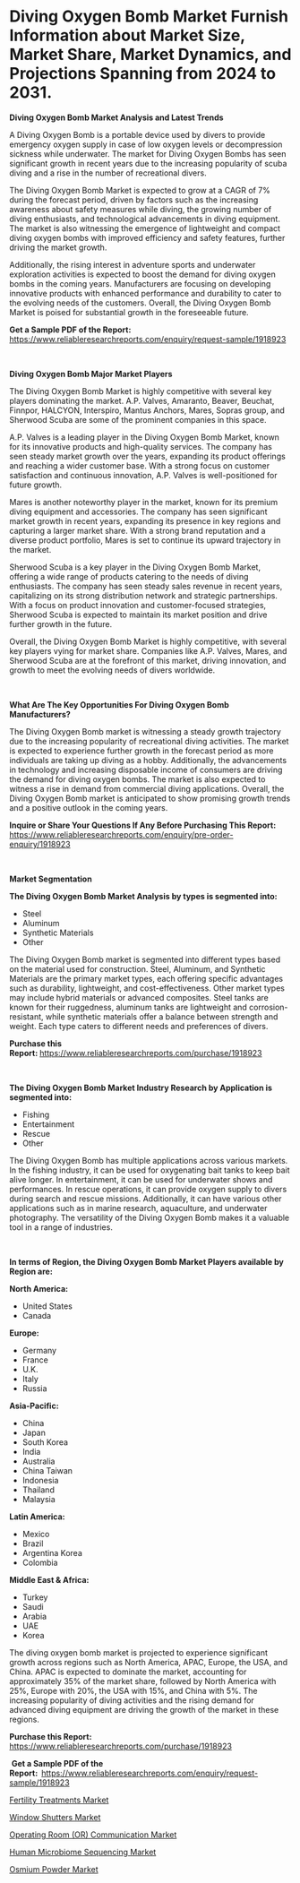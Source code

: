 <p><h1>Diving Oxygen Bomb Market Furnish Information about Market Size, Market Share, Market Dynamics, and Projections Spanning from 2024 to 2031.</h1></p><p><strong>Diving Oxygen Bomb Market Analysis and Latest Trends</strong></p>
<p><p>A Diving Oxygen Bomb is a portable device used by divers to provide emergency oxygen supply in case of low oxygen levels or decompression sickness while underwater. The market for Diving Oxygen Bombs has seen significant growth in recent years due to the increasing popularity of scuba diving and a rise in the number of recreational divers.</p><p>The Diving Oxygen Bomb Market is expected to grow at a CAGR of 7% during the forecast period, driven by factors such as the increasing awareness about safety measures while diving, the growing number of diving enthusiasts, and technological advancements in diving equipment. The market is also witnessing the emergence of lightweight and compact diving oxygen bombs with improved efficiency and safety features, further driving the market growth.</p><p>Additionally, the rising interest in adventure sports and underwater exploration activities is expected to boost the demand for diving oxygen bombs in the coming years. Manufacturers are focusing on developing innovative products with enhanced performance and durability to cater to the evolving needs of the customers. Overall, the Diving Oxygen Bomb Market is poised for substantial growth in the foreseeable future.</p></p>
<p><strong>Get a Sample PDF of the Report:&nbsp;</strong> <a href="https://www.reliableresearchreports.com/enquiry/request-sample/1918923">https://www.reliableresearchreports.com/enquiry/request-sample/1918923</a></p>
<p>&nbsp;</p>
<p><strong>Diving Oxygen Bomb Major Market Players</strong></p>
<p><p>The Diving Oxygen Bomb Market is highly competitive with several key players dominating the market. A.P. Valves, Amaranto, Beaver, Beuchat, Finnpor, HALCYON, Interspiro, Mantus Anchors, Mares, Sopras group, and Sherwood Scuba are some of the prominent companies in this space.</p><p>A.P. Valves is a leading player in the Diving Oxygen Bomb Market, known for its innovative products and high-quality services. The company has seen steady market growth over the years, expanding its product offerings and reaching a wider customer base. With a strong focus on customer satisfaction and continuous innovation, A.P. Valves is well-positioned for future growth.</p><p>Mares is another noteworthy player in the market, known for its premium diving equipment and accessories. The company has seen significant market growth in recent years, expanding its presence in key regions and capturing a larger market share. With a strong brand reputation and a diverse product portfolio, Mares is set to continue its upward trajectory in the market.</p><p>Sherwood Scuba is a key player in the Diving Oxygen Bomb Market, offering a wide range of products catering to the needs of diving enthusiasts. The company has seen steady sales revenue in recent years, capitalizing on its strong distribution network and strategic partnerships. With a focus on product innovation and customer-focused strategies, Sherwood Scuba is expected to maintain its market position and drive further growth in the future.</p><p>Overall, the Diving Oxygen Bomb Market is highly competitive, with several key players vying for market share. Companies like A.P. Valves, Mares, and Sherwood Scuba are at the forefront of this market, driving innovation, and growth to meet the evolving needs of divers worldwide.</p></p>
<p>&nbsp;</p>
<p><strong>What Are The Key Opportunities For Diving Oxygen Bomb Manufacturers?</strong></p>
<p><p>The Diving Oxygen Bomb market is witnessing a steady growth trajectory due to the increasing popularity of recreational diving activities. The market is expected to experience further growth in the forecast period as more individuals are taking up diving as a hobby. Additionally, the advancements in technology and increasing disposable income of consumers are driving the demand for diving oxygen bombs. The market is also expected to witness a rise in demand from commercial diving applications. Overall, the Diving Oxygen Bomb market is anticipated to show promising growth trends and a positive outlook in the coming years.</p></p>
<p><strong>Inquire or Share Your Questions If Any Before Purchasing This Report:</strong> <a href="https://www.reliableresearchreports.com/enquiry/pre-order-enquiry/1918923">https://www.reliableresearchreports.com/enquiry/pre-order-enquiry/1918923</a></p>
<p>&nbsp;</p>
<p><strong>Market Segmentation</strong></p>
<p><strong>The Diving Oxygen Bomb Market Analysis by types is segmented into:</strong></p>
<p><ul><li>Steel</li><li>Aluminum</li><li>Synthetic Materials</li><li>Other</li></ul></p>
<p><p>The Diving Oxygen Bomb market is segmented into different types based on the material used for construction. Steel, Aluminum, and Synthetic Materials are the primary market types, each offering specific advantages such as durability, lightweight, and cost-effectiveness. Other market types may include hybrid materials or advanced composites. Steel tanks are known for their ruggedness, aluminum tanks are lightweight and corrosion-resistant, while synthetic materials offer a balance between strength and weight. Each type caters to different needs and preferences of divers.</p></p>
<p><strong>Purchase this Report:&nbsp;</strong><a href="https://www.reliableresearchreports.com/purchase/1918923">https://www.reliableresearchreports.com/purchase/1918923</a></p>
<p>&nbsp;</p>
<p><strong>The Diving Oxygen Bomb Market Industry Research by Application is segmented into:</strong></p>
<p><ul><li>Fishing</li><li>Entertainment</li><li>Rescue</li><li>Other</li></ul></p>
<p><p>The Diving Oxygen Bomb has multiple applications across various markets. In the fishing industry, it can be used for oxygenating bait tanks to keep bait alive longer. In entertainment, it can be used for underwater shows and performances. In rescue operations, it can provide oxygen supply to divers during search and rescue missions. Additionally, it can have various other applications such as in marine research, aquaculture, and underwater photography. The versatility of the Diving Oxygen Bomb makes it a valuable tool in a range of industries.</p></p>
<p>&nbsp;</p>
<p><strong>In terms of Region, the Diving Oxygen Bomb Market Players available by Region are:</strong></p>
<p>
    <p> <strong> North America: </strong>
        <ul>
            <li>United States</li>
            <li>Canada</li>
        </ul>
        </p> 
    <p> <strong> Europe: </strong>
        <ul>
            <li>Germany</li>
            <li>France</li>
            <li>U.K.</li>
            <li>Italy</li>
            <li>Russia</li>
        </ul>
        </p> 
    <p> <strong> Asia-Pacific: </strong>
        <ul>
            <li>China</li>
            <li>Japan</li>
            <li>South Korea</li>
            <li>India</li>
            <li>Australia</li>
            <li>China Taiwan</li>
            <li>Indonesia</li>
            <li>Thailand</li>
            <li>Malaysia</li>
        </ul>
        </p> 
    <p> <strong> Latin America: </strong>
        <ul>
            <li>Mexico</li>
            <li>Brazil</li>
            <li>Argentina Korea</li>
            <li>Colombia</li>
        </ul>
        </p> 
    <p> <strong> Middle East & Africa: </strong>
        <ul>
            <li>Turkey</li>
            <li>Saudi</li>
            <li>Arabia</li>
            <li>UAE</li>
            <li>Korea</li>
        </ul>
    </p>
    </p>
<p><p>The diving oxygen bomb market is projected to experience significant growth across regions such as North America, APAC, Europe, the USA, and China. APAC is expected to dominate the market, accounting for approximately 35% of the market share, followed by North America with 25%, Europe with 20%, the USA with 15%, and China with 5%. The increasing popularity of diving activities and the rising demand for advanced diving equipment are driving the growth of the market in these regions.</p></p>
<p><strong>Purchase this Report: </strong><a href="https://www.reliableresearchreports.com/purchase/1918923">https://www.reliableresearchreports.com/purchase/1918923</a></p>
<p>&nbsp;<strong>Get a Sample PDF of the Report:&nbsp;&nbsp;</strong><a href="https://www.reliableresearchreports.com/enquiry/request-sample/1918923">https://www.reliableresearchreports.com/enquiry/request-sample/1918923</a></p>
<p><strong></strong></p>
<p><p><a href="https://iodized-pantydraco-05c.notion.site/Fertility-Treatments-Market-Analysis-and-Market-Size-Global-Industry-Overview-Market-Segmentation--adc3de1ee9e84bb68ffc39ebb63f6bbb">Fertility Treatments Market</a></p><p><a href="https://view.publitas.com/reportprime-1/window-shutters-market-size-market-trends-and-growth-outlook-forecasted-for-period-from-2024-to-2031/">Window Shutters Market</a></p><p><a href="https://three-jumbo-f6d.notion.site/Operating-Room-OR-Communication-Market-Offers-Provide-Insightful-Data-for-the-Time-Period-from-202-4e7f9dbcce5a4c26a6d55babfa35a252">Operating Room (OR) Communication Market</a></p><p><a href="https://noble-drawer-34c.notion.site/Human-Microbiome-Sequencing-Market-Size-Evaluating-its-Market-Trends-Growth-and-Projections-2024--ef1b4d9ad82f47f28cfaf05ba25862c8">Human Microbiome Sequencing Market</a></p><p><a href="https://view.publitas.com/reportprime-1/osmium-powder-market-dynamics-2024-2031-also-about-its-market-trends-projections-and-opportunities/">Osmium Powder Market</a></p></p>